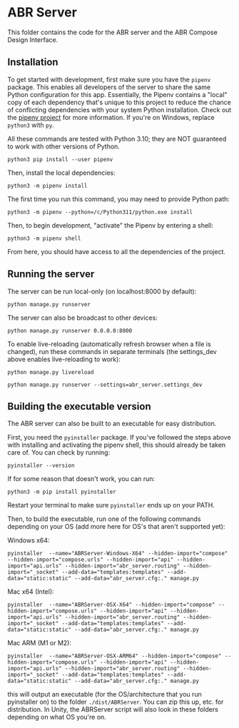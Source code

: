 # ABR Server

This folder contains the code for the ABR server and the ABR Compose Design Interface.

## Installation

To get started with development, first make sure you have the `pipenv` package.
This enables all developers of the server to share the same Python configuration
for this app. Essentially, the Pipenv contains a "local" copy of each dependency
that's unique to this project to reduce the chance of conflicting dependencies
with your system Python installation. Check out the [pipenv
project](https://docs.pipenv.org/) for more information. If you're on Windows,
replace `python3` with `py`.

All these commands are tested with Python 3.10; they are NOT guaranteed to work
with other versions of Python.

```
python3 pip install --user pipenv
```

Then, install the local dependencies:

```
python3 -m pipenv install
```

The first time you run this command, you may need to provide Python path:

```
python3 -m pipenv --python=/c/Python311/python.exe install
```

Then, to begin development, "activate" the Pipenv by entering a shell:

```
python3 -m pipenv shell
```

From here, you should have access to all the dependencies of the project.


## Running the server

The server can be run local-only (on localhost:8000 by default):

```
python manage.py runserver
```

The server can also be broadcast to other devices:

```
python manage.py runserver 0.0.0.0:8000
```


To enable live-reloading (automatically refresh browser when a file is
changed), run these commands in separate terminals (the settings_dev above
enables live-reloading to work):

```
python manage.py livereload
```

```
python manage.py runserver --settings=abr_server.settings_dev
```



## Building the executable version

The ABR server can also be built to an executable for easy distribution.

First, you need the `pyinstaller` package. If you've followed the steps above
with installing and activating the pipenv shell, this should already be taken care of. You can check by running:

```
pyinstaller --version
```

If for some reason that doesn't work, you can run:

```
python3 -m pip install pyinstaller
```

Restart your terminal to make sure `pyinstaller` ends up on your PATH.


Then, to build the executable, run one of the following commands depending on
your OS (add more here for OS's that aren't supported yet):

Windows x64:

```
pyinstaller  --name="ABRServer-Windows-X64" --hidden-import="compose" --hidden-import="compose.urls" --hidden-import="api" --hidden-import="api.urls" --hidden-import="abr_server.routing" --hidden-import="_socket" --add-data="templates:templates" --add-data="static:static" --add-data="abr_server.cfg:." manage.py
```

Mac x64 (Intel):

```
pyinstaller  --name="ABRServer-OSX-X64" --hidden-import="compose" --hidden-import="compose.urls" --hidden-import="api" --hidden-import="api.urls" --hidden-import="abr_server.routing" --hidden-import="_socket" --add-data="templates:templates" --add-data="static:static" --add-data="abr_server.cfg:." manage.py
```

Mac ARM (M1 or M2):

```
pyinstaller  --name="ABRServer-OSX-ARM64" --hidden-import="compose" --hidden-import="compose.urls" --hidden-import="api" --hidden-import="api.urls" --hidden-import="abr_server.routing" --hidden-import="_socket" --add-data="templates:templates" --add-data="static:static" --add-data="abr_server.cfg:." manage.py
```

this will output an executable (for the OS/architecture that you run
pyinstaller on) to the folder `./dist/ABRServer`. You can zip this up, etc.
for distribution. In Unity, the ABRServer script will also look in these
folders depending on what OS you're on.
